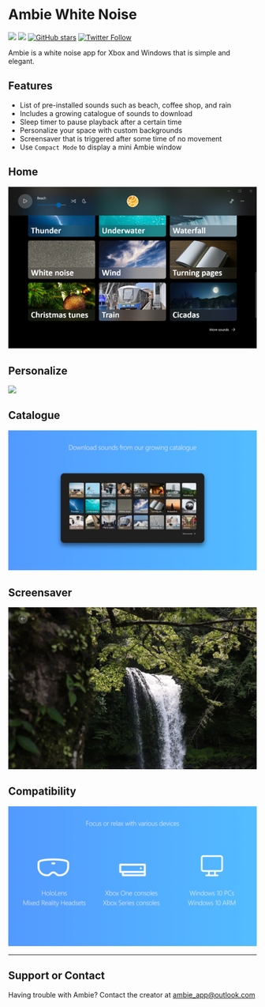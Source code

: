 # Ambie White Noise

[![](https://img.shields.io/badge/Windows%2010-Download-brightgreen)](https://www.microsoft.com/store/productId/9P07XNM5CHP0) [![](https://img.shields.io/github/v/release/jenius-apps/ambie?label=Manual%20Install)](https://github.com/jenius-apps/ambie/releases) [![GitHub stars](https://img.shields.io/github/stars/jenius-apps/ambie?style=social)](https://github.com/jenius-apps/ambie) [![Twitter Follow](https://img.shields.io/twitter/follow/ambie_app?style=social)](https://twitter.com/ambie_app)


Ambie is a white noise app for Xbox and Windows that is simple and elegant. 

## Features

- List of pre-installed sounds such as beach, coffee shop, and rain
- Includes a growing catalogue of sounds to download
- Sleep timer to pause playback after a certain time
- Personalize your space with custom backgrounds
- Screensaver that is triggered after some time of no movement
- Use `Compact Mode` to display a mini Ambie window

## Home
![](img/gallery.png)

## Personalize
![](img/personalize.png)

## Catalogue
![](img/catalogue.png)

## Screensaver
![](img/screensaver.png)

## Compatibility
![](img/compatibility.png)

---

## Support or Contact

Having trouble with Ambie? Contact the creator at ambie_app@outlook.com
